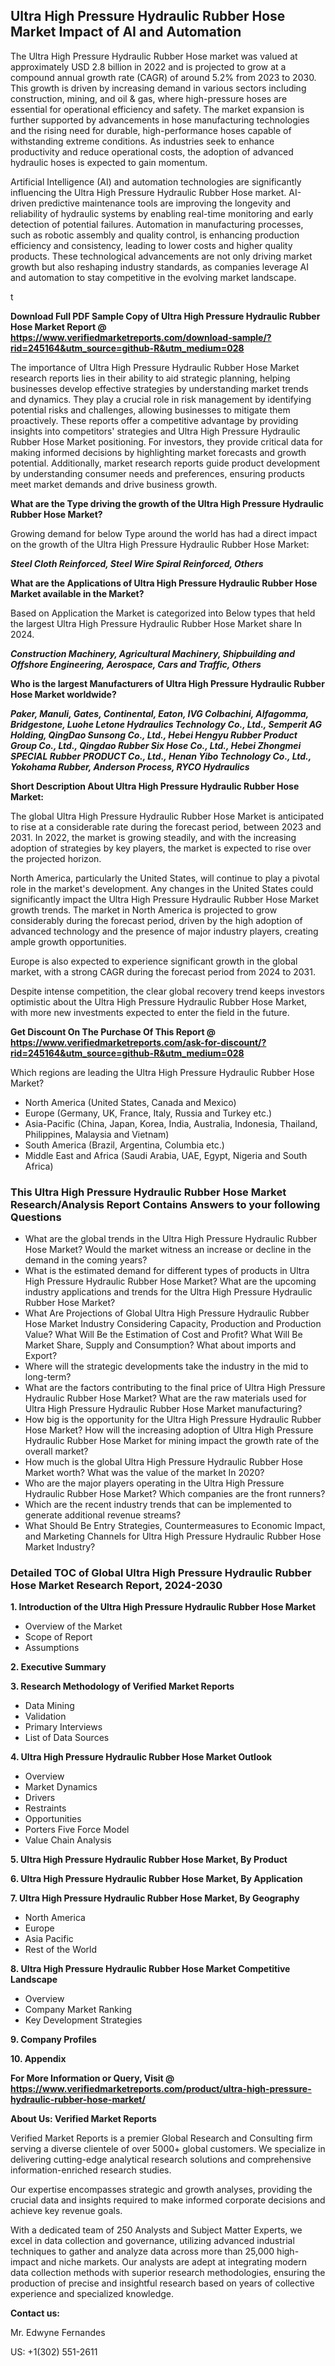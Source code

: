 <h2>Ultra High Pressure Hydraulic Rubber Hose Market Impact of AI and Automation</h2><p>The Ultra High Pressure Hydraulic Rubber Hose market was valued at approximately USD 2.8 billion in 2022 and is projected to grow at a compound annual growth rate (CAGR) of around 5.2% from 2023 to 2030. This growth is driven by increasing demand in various sectors including construction, mining, and oil & gas, where high-pressure hoses are essential for operational efficiency and safety. The market expansion is further supported by advancements in hose manufacturing technologies and the rising need for durable, high-performance hoses capable of withstanding extreme conditions. As industries seek to enhance productivity and reduce operational costs, the adoption of advanced hydraulic hoses is expected to gain momentum.</p><p>Artificial Intelligence (AI) and automation technologies are significantly influencing the Ultra High Pressure Hydraulic Rubber Hose market. AI-driven predictive maintenance tools are improving the longevity and reliability of hydraulic systems by enabling real-time monitoring and early detection of potential failures. Automation in manufacturing processes, such as robotic assembly and quality control, is enhancing production efficiency and consistency, leading to lower costs and higher quality products. These technological advancements are not only driving market growth but also reshaping industry standards, as companies leverage AI and automation to stay competitive in the evolving market landscape.</p>t</p><p id="" class=""><strong>Download Full PDF Sample Copy of Ultra High Pressure Hydraulic Rubber Hose Market Report @ <a href="https://www.verifiedmarketreports.com/download-sample/?rid=245164&utm_source=github-R&utm_medium=028" target="_blank">https://www.verifiedmarketreports.com/download-sample/?rid=245164&utm_source=github-R&utm_medium=028</a></strong></p><p>The importance of&nbsp;Ultra High Pressure Hydraulic Rubber Hose Market research reports lies in their ability to aid strategic planning, helping businesses develop effective strategies by understanding market trends and dynamics. They play a crucial role in risk management by identifying potential risks and challenges, allowing businesses to mitigate them proactively. These reports offer a competitive advantage by providing insights into competitors' strategies and Ultra High Pressure Hydraulic Rubber Hose Market positioning. For investors, they provide critical data for making informed decisions by highlighting market forecasts and growth potential. Additionally, market research reports guide product development by understanding consumer needs and preferences, ensuring products meet market demands and drive business growth.</p><p><strong>What are the&nbsp;Type driving the growth of the Ultra High Pressure Hydraulic Rubber Hose Market?</strong></p><p id="" class="">Growing demand for below Type around the world has had a direct impact on the growth of the Ultra High Pressure Hydraulic Rubber Hose Market:</p><em><strong>Steel Cloth Reinforced, Steel Wire Spiral Reinforced, Others</strong></em></p><strong>What are the&nbsp;Applications&nbsp;of Ultra High Pressure Hydraulic Rubber Hose Market available in the Market?</strong></p><p id="" class="">Based on Application the Market is categorized into Below types that held the largest Ultra High Pressure Hydraulic Rubber Hose Market share In 2024.</p><em><strong>Construction Machinery, Agricultural Machinery, Shipbuilding and Offshore Engineering, Aerospace, Cars and Traffic, Others</strong></em></p><strong>Who is the largest Manufacturers of Ultra High Pressure Hydraulic Rubber Hose Market worldwide?</strong></p><p><em><strong>Paker, Manuli, Gates, Continental, Eaton, IVG Colbachini, Alfagomma, Bridgestone, Luohe Letone Hydraulics Technology Co., Ltd., Semperit AG Holding, QingDao Sunsong Co., Ltd., Hebei Hengyu Rubber Product Group Co., Ltd., Qingdao Rubber Six Hose Co., Ltd., Hebei Zhongmei SPECIAL Rubber PRODUCT Co., Ltd., Henan Yibo Technology Co., Ltd., Yokohama Rubber, Anderson Process, RYCO Hydraulics</strong></em></p><p id="" class=""><strong>Short Description About Ultra High Pressure Hydraulic Rubber Hose Market:</strong></p><p>The global Ultra High Pressure Hydraulic Rubber Hose Market is anticipated to rise at a considerable rate during the forecast period, between 2023 and 2031. In 2022, the market is growing steadily, and with the increasing adoption of strategies by key players, the market is expected to rise over the projected horizon.</p><p>North America, particularly the United States, will continue to play a pivotal role in the market's development. Any changes in the United States could significantly impact the Ultra High Pressure Hydraulic Rubber Hose Market growth trends. The market in North America is projected to grow considerably during the forecast period, driven by the high adoption of advanced technology and the presence of major industry players, creating ample growth opportunities.</p><p>Europe is also expected to experience significant growth in the global market, with a strong CAGR during the forecast period from 2024 to 2031.</p><p>Despite intense competition, the clear global recovery trend keeps investors optimistic about the Ultra High Pressure Hydraulic Rubber Hose Market, with more new investments expected to enter the field in the future.</p><p id="" class=""><strong>Get Discount On The Purchase Of This Report @ <a href="https://www.verifiedmarketreports.com/ask-for-discount/?rid=245164&utm_source=github-R&utm_medium=028" target="_blank">https://www.verifiedmarketreports.com/ask-for-discount/?rid=245164&utm_source=github-R&utm_medium=028</a></strong></p>Which regions are leading the Ultra High Pressure Hydraulic Rubber Hose Market?</p><ul><li>North America (United States, Canada and Mexico)</li><li>Europe (Germany, UK, France, Italy, Russia and Turkey etc.)</li><li>Asia-Pacific (China, Japan, Korea, India, Australia, Indonesia, Thailand, Philippines, Malaysia and Vietnam)</li><li>South America (Brazil, Argentina, Columbia etc.)</li><li>Middle East and Africa (Saudi Arabia, UAE, Egypt, Nigeria and South Africa)</li></ul><h3 id="" class="">This Ultra High Pressure Hydraulic Rubber Hose Market Research/Analysis Report Contains Answers to your following Questions</h3><ul><li>What are the global trends in the Ultra High Pressure Hydraulic Rubber Hose Market? Would the market witness an increase or decline in the demand in the coming years?</li><li>What is the estimated demand for different types of products in Ultra High Pressure Hydraulic Rubber Hose Market? What are the upcoming industry applications and trends for the Ultra High Pressure Hydraulic Rubber Hose Market?</li><li>What Are Projections of Global Ultra High Pressure Hydraulic Rubber Hose Market Industry Considering Capacity, Production and Production Value? What Will Be the Estimation of Cost and Profit? What Will Be Market Share, Supply and Consumption? What about imports and Export?</li><li>Where will the strategic developments take the industry in the mid to long-term?</li><li>What are the factors contributing to the final price of Ultra High Pressure Hydraulic Rubber Hose Market? What are the raw materials used for Ultra High Pressure Hydraulic Rubber Hose Market manufacturing?</li><li>How big is the opportunity for the Ultra High Pressure Hydraulic Rubber Hose Market? How will the increasing adoption of Ultra High Pressure Hydraulic Rubber Hose Market for mining impact the growth rate of the overall market?</li><li>How much is the global Ultra High Pressure Hydraulic Rubber Hose Market worth? What was the value of the market In 2020?</li><li>Who are the major players operating in the Ultra High Pressure Hydraulic Rubber Hose Market? Which companies are the front runners?</li><li>Which are the recent industry trends that can be implemented to generate additional revenue streams?</li><li>What Should Be Entry Strategies, Countermeasures to Economic Impact, and Marketing Channels for Ultra High Pressure Hydraulic Rubber Hose Market Industry?</li></ul><h3 id="" class="">Detailed TOC of Global Ultra High Pressure Hydraulic Rubber Hose Market Research Report, 2024-2030</h3><p id="" class=""><strong>1. Introduction of the Ultra High Pressure Hydraulic Rubber Hose Market</strong></p><ul><li>Overview of the Market</li><li>Scope of Report</li><li>Assumptions</li></ul><p id="" class=""><strong>2. Executive Summary</strong></p><p id="" class=""><strong>3. Research Methodology of Verified Market Reports</strong></p><ul><li>Data Mining</li><li>Validation</li><li>Primary Interviews</li><li>List of Data Sources</li></ul><p id="" class=""><strong>4. Ultra High Pressure Hydraulic Rubber Hose Market Outlook</strong></p><ul><li>Overview</li><li>Market Dynamics</li><li>Drivers</li><li>Restraints</li><li>Opportunities</li><li>Porters Five Force Model</li><li>Value Chain Analysis</li></ul><p id="" class=""><strong>5. Ultra High Pressure Hydraulic Rubber Hose Market, By Product</strong></p><p id="" class=""><strong>6. Ultra High Pressure Hydraulic Rubber Hose Market, By Application</strong></p><p id="" class=""><strong>7. Ultra High Pressure Hydraulic Rubber Hose Market, By Geography</strong></p><ul><li>North America</li><li>Europe</li><li>Asia Pacific</li><li>Rest of the World</li></ul><p id="" class=""><strong>8. Ultra High Pressure Hydraulic Rubber Hose Market Competitive Landscape</strong></p><ul><li>Overview</li><li>Company Market Ranking</li><li>Key Development Strategies</li></ul><p id="" class=""><strong>9. Company Profiles</strong></p><p id="" class=""><strong>10. Appendix</strong></p><p id="" class=""><strong>For More Information or Query, Visit @ <a href="https://www.verifiedmarketreports.com/product/ultra-high-pressure-hydraulic-rubber-hose-market/" target="_blank">https://www.verifiedmarketreports.com/product/ultra-high-pressure-hydraulic-rubber-hose-market/</a></strong></p><p id="" class=""><strong>About Us: Verified Market Reports</strong></p><p id="" class="">Verified Market Reports is a premier Global Research and Consulting firm serving a diverse clientele of over 5000+ global customers. We specialize in delivering cutting-edge analytical research solutions and comprehensive information-enriched research studies.</p><p id="" class="">Our expertise encompasses strategic and growth analyses, providing the crucial data and insights required to make informed corporate decisions and achieve key revenue goals.</p><p id="" class="">With a dedicated team of 250 Analysts and Subject Matter Experts, we excel in data collection and governance, utilizing advanced industrial techniques to gather and analyze data across more than 25,000 high-impact and niche markets. Our analysts are adept at integrating modern data collection methods with superior research methodologies, ensuring the production of precise and insightful research based on years of collective experience and specialized knowledge.</p><p id="" class=""><strong>Contact us:</strong></p><p id="" class="">Mr. Edwyne Fernandes</p><p id="" class="">US: +1(302) 551-2611</p>
